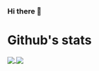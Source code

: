 ### Hi there 👋

<!--
**Jaleab/Jaleab** is a ✨ _special_ ✨ repository because its `README.md` (this file) appears on your GitHub profile.

Here are some ideas to get you started:

- 🔭 I’m currently working on ...
- 🌱 I’m currently learning ...
- 👯 I’m looking to collaborate on ...
- 🤔 I’m looking for help with ...
- 💬 Ask me about ...
- 📫 How to reach me: ...
- 😄 Pronouns: ...
- ⚡ Fun fact: ...
-->
# Github's stats<space><space>
<a href="">
  <img align="center" src="https://github-readme-stats.vercel.app/api?username=jaleab&theme=react" />
</a>
<a href="">
  <img align="center" src="https://github-readme-stats.vercel.app/api/top-langs/?username=jaleab&layout=compact&theme=react" />
</a>  
